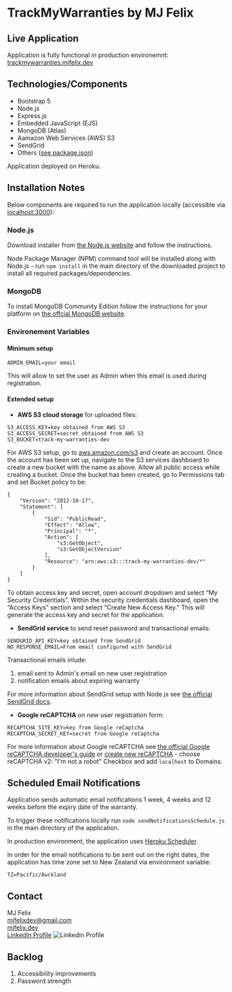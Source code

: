 # TrackMyWarranties by MJ Felix

## Live Application

Application is fully functional in production environemnt: [trackmywarranties.mjfelix.dev](https://trackmywarranties.mjfelix.dev)

## Technologies/Components

 - Bootstrap 5
 - Node.js
 - Express.js
 - Embedded JavaScript (EJS)
 - MongoDB (Atlas)
 - Aamazon Web Services (AWS) S3
 - SendGrid
 - Others ([see package.json](https://github.com/mj-felix/track-my-warranties/blob/main/package.json))

 Application deployed on Heroku.

## Installation Notes

Below components are required to run the application locally (accessible via [localhost:3000](http://localhost:3000/)):

### Node.js

Download installer from [the Node.js website](https://nodejs.org/en/download/) and follow the instructions.

Node Package Manager (NPM) command tool will be installed along with Node.js - run `npm install` in the main directory of the downloaded project to install all required packages/dependencies.

### MongoDB

To install MongoDB Community Edition follow the instructions for your platform on [the offcial MongoDB website](https://docs.mongodb.com/manual/administration/install-community/).

### Environement Variables

#### Minimum setup
```
ADMIN_EMAIL=your email
```
This will allow to set the user as Admin when this email is used during registration.

#### Extended setup

- **AWS S3 cloud storage** for uploaded files:
```
S3_ACCESS_KEY=key obtained from AWS S3
S3_ACCESS_SECRET=secret obtained from AWS S3
S3_BUCKET=track-my-warranties-dev
```
For AWS S3 setup, go to [aws.amazon.com/s3](https://aws.amazon.com/s3/) and create an account. Once the account has been set up, navigate to the S3 services dashboard to create a new bucket with the name as above. Allow all public access while creating a bucket. Once the bucket has been created, go to Permissions tab and set Bucket policy to be:

    {
        "Version": "2012-10-17",
        "Statement": [
            {
                "Sid": "PublicRead",
                "Effect": "Allow",
                "Principal": "*",
                "Action": [
                    "s3:GetObject",
                    "s3:GetObjectVersion"
                ],
                "Resource": "arn:aws:s3:::track-my-warranties-dev/*"
            }
        ]
    }

To obtain access key and secret, open account dropdown and select “My Security Credentials”. Within the security credentials dashboard, open the “Access Keys” section and select “Create New Access Key.” This will generate the access key and secret for the application.

- **SendGrid service** to send reset password and transactional emails:
```
SENDGRID_API_KEY=key obtained from SendGrid
NO_RESPONSE_EMAIL=From email configured with SendGrid
```
Transactional emails inlude:
1. email sent to Admin's email on new user registration
2. notification emails about expiring warranty

For more information about SendGrid setup with Node.js see [the official SendGrid docs](https://sendgrid.com/docs/for-developers/sending-email/quickstart-nodejs/).

- **Google reCAPTCHA** on new user registration form:
```
RECAPTCHA_SITE_KEY=key from Google reCaptcha
RECAPTCHA_SECRET_KEY=secret from Google reCaptcha
```
For more information about Google reCAPTCHA see [the official Google reCAPTCHA developer's guide](https://developers.google.com/recaptcha/intro) or [create new reCAPTCHA](https://www.google.com/recaptcha/admin/create) - choose reCAPTCHA v2: "I'm not a robot" Checkbox and add `localhost` to Domains.

## Scheduled Email Notifications

Application sends automatic email notifications 1 week, 4 weeks and 12 weeks before the expiry date of the warranty.

To trigger these notifications locally run `node sendNotificationsSchedule.js` in the main directory of the application. 

In production environment, the application uses [Heroku Scheduler](https://devcenter.heroku.com/articles/scheduler).

In order for the email notifications to be sent out on the right dates, the application has time zone set to New Zealand via environment variable:

```
TZ=Pacific/Auckland
```
 
## Contact

MJ Felix<br>
mjfelixdev@gmail.com<br>
[mjfelix.dev](https://mjfelix.dev)<br>
[LinkedIn Profile](https://www.linkedin.com/in/mjfelix/) ![Linkedin Profile](https://i.stack.imgur.com/gVE0j.png)

## Backlog

 1. Accessibility improvements
 2. Password strength